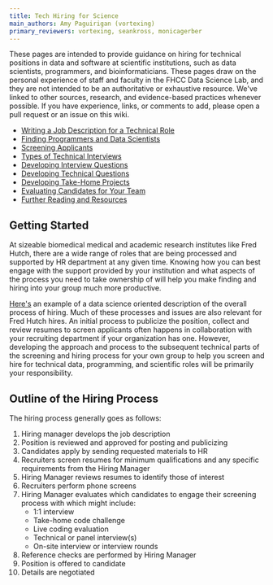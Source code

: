 ```yaml
---
title: Tech Hiring for Science
main_authors: Amy Paguirigan (vortexing)
primary_reviewers: vortexing, seankross, monicagerber
---
```


These pages are intended to provide guidance on hiring for technical positions
in data and software at scientific institutions, such as data scientists,
programmers, and bioinformaticians. These pages draw on the personal experience
of staff and faculty in the FHCC Data Science Lab, and they are not intended to
be an authoritative or exhaustive resource. We've linked to other sources,
research, and evidence-based practices whenever possible. If you have
experience, links, or comments to add, please open a pull request or an issue on
this wiki.

- [Writing a Job Description for a Technical Role](/datascience/tech_hiring/tech_hiring_job_description/)
- [Finding Programmers and Data Scientists](/datascience/tech_hiring/tech_hiring_finding_candidates/)
- [Screening Applicants](/datascience/tech_hiring/tech_hiring_finding_candidates/)
- [Types of Technical Interviews](/datascience/tech_hiring/tech_hiring_interviews/)
- [Developing Interview Questions](/datascience/tech_hiring/tech_hiring_interview_questions/)
- [Developing Technical Questions](/datascience/tech_hiring/tech_hiring_technical_interview_questions/)
- [Developing Take-Home Projects](/datascience/tech_hiring/tech_hiring_takehomes/)
- [Evaluating Candidates for Your Team](/datascience/tech_hiring/tech_hiring_evaluation/)
- [Further Reading and Resources](/datascience/tech_hiring/tech_hiring_further_reading/)

## Getting Started

At sizeable biomedical medical and academic research institutes like Fred Hutch,
there are a wide range of roles that are being processed and supported by HR
department at any given time.  Knowing how you can best engage with the support
provided by your institution and what aspects of the process you need to take
ownership of will help you make finding and hiring into your group much more
productive.  

[Here's](https://aiden-dataminer.medium.com/data-science-interviews-50f52b9359da)
an example of a data science oriented description of the overall process of
hiring. Much of these processes and issues are also relevant for Fred Hutch
hires. An initial process to publicize the position, collect and review resumes
to screen applicants often happens in collaboration with your recruiting
department if your organization has one. However, developing the approach and
process to the subsequent technical parts of the screening and hiring process
for your own group to help you screen and hire for technical data, programming,
and scientific roles will be primarily your responsibility. 

## Outline of the Hiring Process

The hiring process generally goes as follows:

1. Hiring manager develops the job description
2. Position is reviewed and approved for posting and publicizing
3. Candidates apply by sending requested materials to HR
4. Recruiters screen resumes for minimum qualifications and any specific
   requirements from the Hiring Manager
5. Hiring Manager reviews resumes to identify those of interest
6. Recruiters perform phone screens
7. Hiring Manager evaluates which candidates to engage their screening process
   with which might include:
    - 1:1 interview
    - Take-home code challenge
    - Live coding evaluation
    - Technical or panel interview(s)
    - On-site interview or interview rounds
8. Reference checks are performed by Hiring Manager 
9. Position is offered to candidate
10. Details are negotiated